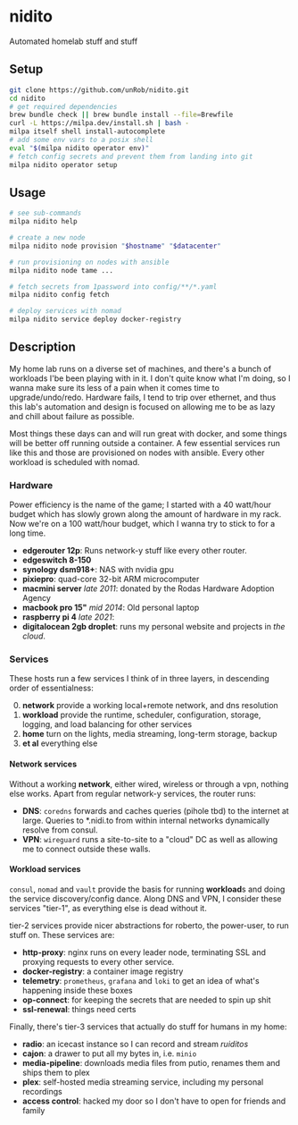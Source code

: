 # nidito

Automated homelab stuff and stuff

## Setup

```sh
git clone https://github.com/unRob/nidito.git
cd nidito
# get required dependencies
brew bundle check || brew bundle install --file=Brewfile
curl -L https://milpa.dev/install.sh | bash -
milpa itself shell install-autocomplete
# add some env vars to a posix shell
eval "$(milpa nidito operator env)"
# fetch config secrets and prevent them from landing into git
milpa nidito operator setup
```

## Usage

```sh
# see sub-commands
milpa nidito help

# create a new node
milpa nidito node provision "$hostname" "$datacenter"

# run provisioning on nodes with ansible
milpa nidito node tame ...

# fetch secrets from 1password into config/**/*.yaml
milpa nidito config fetch

# deploy services with nomad
milpa nidito service deploy docker-registry
```

## Description

My home lab runs on a diverse set of machines, and there's a bunch of workloads I'be been playing with in it. I don't quite know what I'm doing, so I wanna make sure its less of a pain when it comes time to upgrade/undo/redo. Hardware fails, I tend to trip over ethernet, and thus this lab's automation and design is focused on allowing me to be as lazy and chill about failure as possible.

Most things these days can and will run great with docker, and some things will be better off running outside a container. A few essential services run like this and those are provisioned on nodes with ansible. Every other workload is scheduled with nomad.

### Hardware

Power efficiency is the name of the game; I started with a 40 watt/hour budget which has slowly grown along the amount of hardware in my rack. Now we're on a 100 watt/hour budget, which I wanna try to stick to for a long time.

- **edgerouter 12p**: Runs network-y stuff like every other router.
- **edgeswitch 8-150**
- **synology dsm918+**: NAS with nvidia gpu
- **pixiepro**: quad-core 32-bit ARM microcomputer
- **macmini server** _late 2011_: donated by the Rodas Hardware Adoption Agency
- **macbook pro 15"** _mid 2014_: Old personal laptop
- **raspberry pi 4** _late 2021_:
- **digitalocean 2gb droplet**: runs my personal website and projects in _the cloud_.

### Services

These hosts run a few services I think of in three layers, in descending order of essentialness:

0. **network** provide a working local+remote network, and dns resolution
1. **workload** provide the runtime, scheduler, configuration, storage, logging, and load balancing for other services
2. **home** turn on the lights, media streaming, long-term storage, backup
3. **et al** everything else

#### Network services

Without a working **network**, either wired, wireless or through a vpn, nothing else works. Apart from regular network-y services, the router runs:

- **DNS**: `coredns` forwards and caches queries (pihole tbd) to the internet at large. Queries to *.nidi.to from within internal networks dynamically resolve from consul.
- **VPN**: `wireguard` runs a site-to-site to a "cloud" DC as well as allowing me to connect outside these walls.

#### Workload services

`consul`, `nomad` and `vault` provide the basis for running **workload**s and doing the service discovery/config dance. Along DNS and VPN, I consider these services "tier-1", as everything else is dead without it.

tier-2 services provide nicer abstractions for roberto, the power-user, to run stuff on. These services are:

- **http-proxy**: nginx runs on every leader node, terminating SSL and proxying requests to every other service.
- **docker-registry**: a container image registry
- **telemetry**: `prometheus`, `grafana` and `loki` to get an idea of what's happening inside these boxes
- **op-connect**: for keeping the secrets that are needed to spin up shit
- **ssl-renewal**: things need certs

Finally, there's tier-3 services that actually do stuff for humans in my home:

- **radio**: an icecast instance so I can record and stream _ruiditos_
- **cajon**: a drawer to put all my bytes in, i.e. `minio`
- **media-pipeline**: downloads media files from putio, renames them and ships them to plex
- **plex**: self-hosted media streaming service, including my personal recordings
- **access control**: hacked my door so I don't have to open for friends and family
